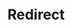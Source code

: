 ﻿---
layout: src/layouts/Redirect.astro
title: Redirect
redirect: /docs/octopus-rest-api/cli/octopus-config
pubDate:  2023-01-01
navSearch: false
navSitemap: false
navMenu: false
---

